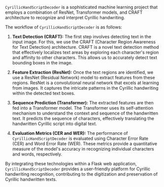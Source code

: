 `CyrillicHandScriptDecoder` is a sophisticated machine learning project that employs a combination of ResNet, Transformer models, and CRAFT architecture to recognize and interpret Cyrillic handwriting.

The workflow of `CyrillicHandScriptDecoder` is as follows:

1. **Text Detection (CRAFT):** The first step involves detecting text in the input image. For this, we use the CRAFT (Character Region Awareness for Text Detection) architecture. CRAFT is a novel text detection method that effectively localizes text areas by exploring each character's region and affinity to other characters. This allows us to accurately detect text bounding boxes in the image.

2. **Feature Extraction (ResNet):** Once the text regions are identified, we use a ResNet (Residual Network) model to extract features from these regions. ResNet is a convolutional neural network that excels at learning from images. It captures the intricate patterns in the Cyrillic handwriting within the detected text boxes.

3. **Sequence Prediction (Transformer):** The extracted features are then fed into a Transformer model. The Transformer uses its self-attention mechanism to understand the context and sequence of the handwritten text. It predicts the sequence of characters, effectively translating the handwritten Cyrillic script into digital text.

4. **Evaluation Metrics (CER and WER):** The performance of `CyrillicHandScriptDecoder` is evaluated using Character Error Rate (CER) and Word Error Rate (WER). These metrics provide a quantitative measure of the model's accuracy in recognizing individual characters and words, respectively.

By integrating these technologies within a Flask web application, `CyrillicHandScriptDecoder` provides a user-friendly platform for Cyrillic handwriting recognition, contributing to the digitization and preservation of Cyrillic handwritten texts.